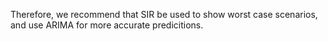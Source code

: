 Therefore, we recommend that SIR be used to show worst case scenarios, and use ARIMA for more accurate predicitions. 